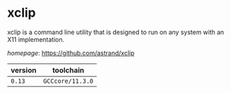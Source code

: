 # xclip

xclip is a command line utility that is designed to run on any system with an X11 implementation.

*homepage*: <https://github.com/astrand/xclip>

version | toolchain
--------|----------
``0.13`` | ``GCCcore/11.3.0``
